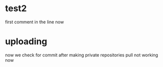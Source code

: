 # test2

first comment in the line now

# uploading

now we check for commit after making private repositories
pull not working now

